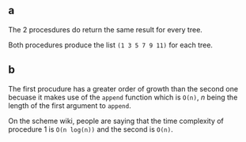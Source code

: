 ## a

The 2 procesdures do return the same result for every tree.

Both procedures produce the list `(1 3 5 7 9 11)` for each tree.

## b

The first procudure has a greater order of growth than the second one becuase it makes use of the `append` function which is `O(n)`, *n* being the length of the first argument to `append`.

On the scheme wiki, people are saying that the time complexity of procedure 1 is `O(n log(n))` and the second is `O(n)`. 
